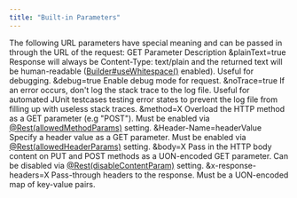 ```yaml
---
title: "Built-in Parameters"
---
```


The following URL parameters have special meaning and can be passed in through the URL of the request:
GET Parameter
Description
&plainText=true
Response will always be Content-Type: text/plain and the returned text will be human-readable
([Builder#useWhitespace()](../apidocs/org/apache/juneau/serializer/WriterSerializer/Builder.html#useWhitespace()) enabled).
Useful for debugging.
&debug=true
Enable debug mode for request.
&noTrace=true
If an error occurs, don't log the stack trace to the log file.
Useful for automated JUnit testcases testing error states to prevent the log file from filling
up with useless stack traces.
&method=X
Overload the HTTP method as a GET parameter (e.g "POST").
Must be enabled via [@Rest(allowedMethodParams)](../apidocs/org/apache/juneau/rest/annotation/Rest.html#allowedMethodParams()) setting.
&Header-Name=headerValue
Specify a header value as a GET parameter.
Must be enabled via [@Rest(allowedHeaderParams)](../apidocs/org/apache/juneau/rest/annotation/Rest.html#allowedHeaderParams()) setting.
&body=X
Pass in the HTTP body content on PUT and POST methods as a UON-encoded GET parameter.
Can be disabled via [@Rest(disableContentParam)](../apidocs/org/apache/juneau/rest/annotation/Rest.html#disableContentParam()) setting.
&x-response-headers=X
Pass-through headers to the response.
Must be a UON-encoded map of key-value pairs.